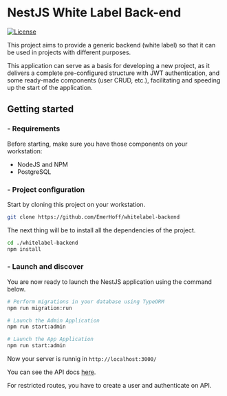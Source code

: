 

# NestJS White Label Back-end

[![License](https://img.shields.io/github/license/saluki/nestjs-template.svg)](https://github.com/saluki/nestjs-template/blob/master/LICENSE)

This project aims to provide a generic backend (white label) so that it can be used in projects with different purposes.

This application can serve as a basis for developing a new project, as it delivers a complete pre-configured structure with JWT authentication, and some ready-made components (user CRUD, etc.), facilitating and speeding up the start of the application.

## Getting started

### - Requirements

Before starting, make sure you have those components on your workstation:

- NodeJS and NPM
- PostgreSQL

### - Project configuration

Start by cloning this project on your workstation.

``` sh
git clone https://github.com/EmerHoff/whitelabel-backend
```

The next thing will be to install all the dependencies of the project.

```sh
cd ./whitelabel-backend
npm install
```

### - Launch and discover

You are now ready to launch the NestJS application using the command below.

```sh
# Perform migrations in your database using TypeORM
npm run migration:run

# Launch the Admin Application
npm run start:admin

# Launch the App Application
npm run start:admin
```

Now your server is runnig in `http://localhost:3000/`

You can see the API docs [here](https://documenter.getpostman.com/view/5283354/UzXKVyBE).

For restricted routes, you have to create a user and authenticate on API.
